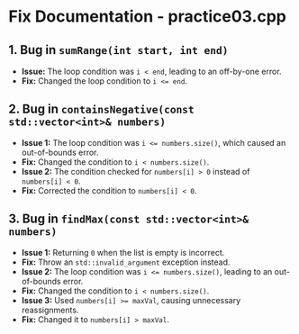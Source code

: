 # Fix Documentation - practice03.cpp

## 1. Bug in `sumRange(int start, int end)`

- **Issue:** The loop condition was `i < end`, leading to an off-by-one error.
- **Fix:** Changed the loop condition to `i <= end`.

## 2. Bug in `containsNegative(const std::vector<int>& numbers)`

- **Issue 1:** The loop condition was `i <= numbers.size()`, which caused an out-of-bounds error.
- **Fix:** Changed the condition to `i < numbers.size()`.
- **Issue 2:** The condition checked for `numbers[i] > 0` instead of `numbers[i] < 0`.
- **Fix:** Corrected the condition to `numbers[i] < 0`.

## 3. Bug in `findMax(const std::vector<int>& numbers)`

- **Issue 1:** Returning `0` when the list is empty is incorrect.
- **Fix:** Throw an `std::invalid_argument` exception instead.
- **Issue 2:** The loop condition was `i <= numbers.size()`, leading to an out-of-bounds error.
- **Fix:** Changed the condition to `i < numbers.size()`.
- **Issue 3:** Used `numbers[i] >= maxVal`, causing unnecessary reassignments.
- **Fix:** Changed it to `numbers[i] > maxVal`.
